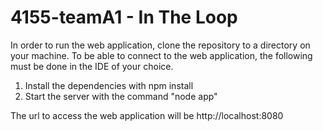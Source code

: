 # 4155-teamA1 - In The Loop
In order to run the web application, clone the repository to a directory on your machine.
To be able to connect to the web application, the following must be done in the IDE of your choice. 
1. Install the dependencies with npm install
2. Start the server with the command "node app"

The url to access the web application will be http://localhost:8080
